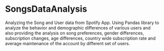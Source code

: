 # SongsDataAnalysis
Analyzing the Song and User data from Spotify App. Using Pandas library to analyze the behavior and demographic differences of various users and also providing the analysis on song preferences, gender differences, subscription changes, age differences, country wide subscription rate and average maintenance of the account by different set of users.

